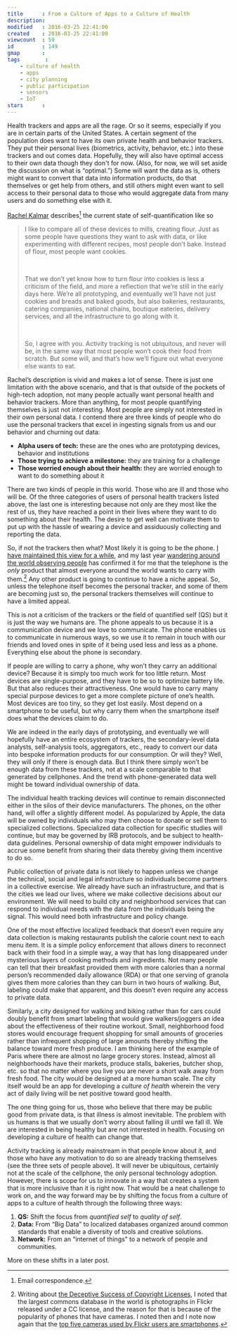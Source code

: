 ```yaml
---
title      : From a Culture of Apps to a Culture of Health
description:
modified   : 2016-03-25 22:41:00
created    : 2016-03-25 22:41:00
viewcount  : 59
id         : 149
gmap       :
tags        :
    - culture of health
    - apps
    - city planning
    - public participation
    - sensors
    - IoT
stars      :
---
```


Health trackers and apps are all the rage. Or so it seems, especially if you are in certain parts of the United States. A certain segment of the population does want to have its own private health and behavior trackers. They put their personal lives (biometrics, activity, behavior, etc.) into these trackers and out comes data. Hopefully, they will also have optimal access to their own data though they don't for now. (Also, for now, we will set aside the discussion on what is “optimal.”) Some will want the data as is, others might want to convert that data into information products, do that themselves or get help from others, and still others might even want to sell access to their personal data to those who would aggregate data from many users and do something else with it.

[Rachel Kalmar](http://linkedin.com/in/rachelkalmar) describes[^1] the current state of self-quantification like so

> I like to compare all of these devices to mills, creating flour. Just as some people have questions they want to ask with data, or like experimenting with different recipes, most people don’t bake. Instead of flour, most people want cookies. 
> <p>&nbsp;</p>
> That we don’t yet know how to turn flour into cookies is less a criticism of the field, and more a reflection that we’re still in the early days here. We’re all prototyping, and eventually we’ll have not just cookies and breads and baked goods, but also bakeries, restaurants, catering companies, national chains, boutique eateries, delivery services, and all the infrastructure to go along with it. 
> <p>&nbsp;</p>
> So, I agree with you. Activity tracking is not ubiquitous, and never will be, in the same way that most people won’t cook their food from scratch. But some will, and that’s how we’ll figure out what everyone else wants to eat.

Rachel’s description is vivid and makes a lot of sense. There is just one limitation with the above scenario, and that is that outside of the pockets of high-tech adoption, not many people actually want personal health and behavior trackers. More than anything, for most people quantifying themselves is just not interesting. Most people are simply not interested in their own personal data. I contend there are three kinds of people who do use the personal trackers that excel in ingesting signals from us and our behavior and churning out data:

- **Alpha users of tech:** these are the ones who are prototyping devices, behavior and institutions
- **Those trying to achieve a milestone:** they are training for a challenge
- **Those worried enough about their health:** they are worried enough to want to do something about it

There are two kinds of people in this world. Those who are ill and those who will be. Of the three categories of users of personal health trackers listed above, the last one is interesting because not only are they most like the rest of us, they have reached a point in their lives where they want to do something about their health. The desire to get well can motivate them to put up  with the hassle of wearing a device and assiduously collecting and reporting the data.

So, if not the trackers then what? Most likely it is going to be the phone. [I have maintained this view for a while](Sensors-and-Sensibility), and my last year [wandering around the world observing people](where/) has confirmed it for me that the telephone is the *only* product that almost everyone around the world wants to carry with them.[^2] Any other product is going to continue to have a niche appeal. So, unless the telephone itself becomes the personal tracker, and some of them are becoming just so, the personal trackers themselves will continue to have a limited appeal.

This is not a criticism of the trackers or the field of quantified self (QS) but it is just the way we humans are. The phone appeals to us because it is a communication device and we love to communicate. The phone enables us to communicate in numerous ways, so we use it to remain in touch with our friends and loved ones in spite of it being used less and less as a phone. Everything else about the phone is secondary.

If people are willing to carry a phone, why won’t they carry an additional device? Because it is simply too much work for too little return. Most devices are single-purpose, and they have to be so to optimize battery life. But that also reduces their attractiveness. One would have to carry many special purpose devices to get a more complete picture of one’s health. Most devices are too tiny, so they get lost easily. Most depend on a smartphone to be useful, but why carry them when the smartphone itself does what the devices claim to do.

We are indeed in the early days of prototyping, and eventually we will hopefully have an entire ecosystem of trackers, the secondary-level data analysts, self-analysis tools, aggregators, etc., ready to convert our data into bespoke information products for our consumption. Or will they? Well, they will only if there is enough data. But I think there simply won’t be enough data from these trackers, not at a scale comparable to that generated by cellphones. And the trend with phone-generated data well might be toward individual ownership of data.

The individual health tracking devices will continue to remain disconnected either in the silos of their device manufacturers. The phones, on the other hand, will offer a slightly different model. As popularized by Apple, the data will be owned by individuals who may then choose to donate or sell them to specialized collections. Specialized data collection for specific studies will continue, but may be governed by IRB protocols, and be subject to health-data guidelines. Personal ownership of data might empower individuals to accrue some benefit from sharing their data thereby giving them incentive to do so.

Public collection of private data is not likely to happen unless we change the technical, social and legal infrastructure so individuals become partners in a collective exercise. We already have such an infrastructure, and that is the cities we lead our lives, where we make collective decisions about our environment. We will need to build city and neighborhood services that can respond to individual needs with the data from the individuals being the signal. This would need both infrastructure and policy change.

One of the most effective localized feedback that doesn’t even require any data collection is making restaurants publish the calorie count next to each menu item. It is a simple policy enforcement that allows diners to reconnect back with their food in a simple way, a way that has long disappeared under mysterious layers of cooking methods and ingredients. Not many people can tell that their breakfast provided them with more calories than a normal person’s recommended daily allowance (RDA) or that one serving of granola gives them more calories than they can burn in two hours of walking. But, labeling could make that apparent, and this doesn’t even require any access to private data.

Similarly, a city designed for walking and biking rather than for cars could doubly benefit from smart labeling that would give walkers/joggers an idea about the effectiveness of their routine workout. Small, neighborhood food stores would encourage frequent shopping for small amounts of groceries rather than infrequent shopping of large amounts thereby shifting the balance toward more fresh produce. I am thinking here of the example of Paris where there are almost no large grocery stores. Instead, almost all neighborhoods have their markets, produce stalls, bakeries, butcher shop, etc. so that no matter where you live you are never a short walk away from fresh food. The city would be designed at a more human scale. The city itself would be an app for developing a *culture of health* wherein the very act of daily living will be net positive toward good health.

The one thing going for us, those who believe that there may be public good from private data, is that illness is almost inevitable. The problem with us humans is that we usually don’t worry about falling ill until we fall ill. We are interested in being healthy but are not interested in health. Focusing on developing a culture of health can change that.

Activity tracking is already mainstream in that people know about it, and those who have any motivation to do so are already tracking themselves (see the three sets of people above). It will never be ubiquitous, certainly not at the scale of the cellphone, the only personal technology adoption. However, there is scope for us to innovate in a way that creates a system that is more inclusive than it is right now. That would be a neat challenge to work on, and the way forward may be by shifting the focus from a culture of apps to a culture of health through the following three ways:

1. **QS:** Shift the focus from *quantified self* to *quality of self*.
2. **Data:** From “Big Data” to localized databases organized around common standards that enable a diversity of tools and creative solutions.
3. **Network:** From an “internet of things” to a network of people and communities.

More on these shifts in a later post.

[^1]: Email correspondence.
[^2]: Writing about <a href="/The-Deceptive-Success-of-Copyright-Licenses">the Deceptive Success of Copyright Licenses</a>, I noted that the largest commons database in the world is photographs in Flickr released under a CC license, and the reason for that is because of the popularity of phones that have cameras. I noted then and I note now again that the <a href="https://www.flickr.com/cameras" target="_blank">top five cameras used by Flickr users are smartphones</a>.


